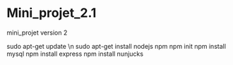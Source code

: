 # Mini_projet_2.1
mini_projet version 2

sudo apt-get update \n
sudo apt-get install nodejs npm
npm init
npm install mysql
npm install express
npm install nunjucks
